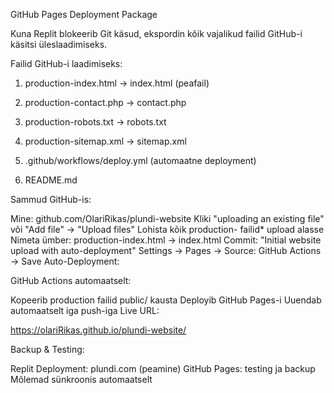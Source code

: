 GitHub Pages Deployment Package

Kuna Replit blokeerib Git käsud, ekspordin kõik vajalikud failid GitHub-i käsitsi üleslaadimiseks.

Failid GitHub-i laadimiseks:

1. production-index.html → index.html (peafail)

2. production-contact.php → contact.php

3. production-robots.txt → robots.txt

4. production-sitemap.xml → sitemap.xml

5. .github/workflows/deploy.yml (automaatne deployment)

6. README.md

Sammud GitHub-is:

Mine: github.com/OlariRikas/plundi-website
Kliki "uploading an existing file" või "Add file" → "Upload files"
Lohista kõik production- failid* upload alasse
Nimeta ümber: production-index.html → index.html
Commit: "Initial website upload with auto-deployment"
Settings → Pages → Source: GitHub Actions → Save
Auto-Deployment:

GitHub Actions automaatselt:

Kopeerib production failid public/ kausta
Deployib GitHub Pages-i
Uuendab automaatselt iga push-iga
Live URL:

https://olariRikas.github.io/plundi-website/

Backup & Testing:

Replit Deployment: plundi.com (peamine)
GitHub Pages: testing ja backup
Mõlemad sünkroonis automaatselt
